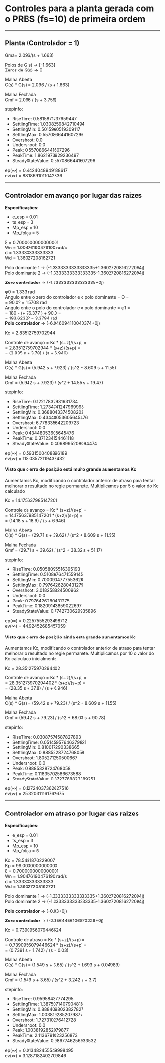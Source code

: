 # Controles para a planta gerada com o PRBS (fs=10) de primeira ordem

*******
## Planta (Controlador = 1)
Gma= 2.096/(s + 1.663)


Polos de G(s) -> [-1.663]\
Zeros de G(s) -> []

Malha Aberta\
C(s) * G(s) = 2.096 / (s + 1.663)

Malha Fechada\
Gmf = 2.096 / (s + 3.759)

stepinfo: 
* RiseTime: 0.5815871737659447
* SettlingTime: 1.0308259842710494
* SettlingMin: 0.5015960519309117
* SettlingMax: 0.5570866441607296
* Overshoot: 0.0
* Undershoot: 0.0
* Peak: 0.5570866441607296
* PeakTime: 1.8621973929236497
* SteadyStateValue: 0.5570866441607296

ep(∞) = 0.4424048949188617\
ev(∞) = 88.18691011042336

*************
## Controlador em avanço por lugar das raizes
**Especificações:**
* e_esp           = 0.01
* ts_esp          = 3  
* Mp_esp          = 10          
* Mp_folga        = 5   


ξ  = 0.7000000000000001\
Wn = 1.90476190476190    rad/s\
σ  = 1.33333333333333\
Wd = 1.36027208162721

Polo dominante 1 -> (-1.3333333333333335+1.3602720816272094j)\
Polo dominante 2 -> (-1.3333333333333335-1.3602720816272094j)

**Zero controlador** -> (-1.3333333333333335+0j)

φ0 = 1.333 rad\
Angulo entre o zero do controlador e o polo dominante = ϴ =\
        = 90.0º = 1.5708 rad\
Angulo entre o polo do controlador e o polo dominante = φ1 =\
        = 180 - (+ 76.377 ) + 90.0 =\
        = 193.6232º = 3.3794 rad\
**Polo controlador** -> (-6.946094110040374+0j)

Kc  = 2.83512759702944

Controle de avanço = Kc * (s+z)/(s+p) = \
	= 2.83512759702944 *  (s+z)/(s+p) = 	\
= (2.835 s + 3.78) / (s + 6.946)

Malha Aberta\
C(s) * G(s) = (5.942 s + 7.923) / (s^2 + 8.609 s + 11.55)

Malha Fechada\
Gmf = (5.942 s + 7.923) / (s^2 + 14.55 s + 19.47)

stepinfo:
* RiseTime: 0.12217832931631734
* SettlingTime: 1.2734741247969998
* SettlingMin: 0.3688043374508202
* SettlingMax: 0.43448053605645476
* Overshoot: 6.778335642209723
* Undershoot: 0.0
* Peak: 0.43448053605645476
* PeakTime: 0.371234154461118
* SteadyStateValue: 0.4068995208094474

ep(∞) = 0.5931500408896189\
ev(∞) = 118.03572119432432

#### Visto que o erro de posição está muito grande aumentamos Kc
Aumentamos Kc, modificando o controlador anterior de atraso para tentar melhorar o resultado no regie permanete. Multiplicamos por 5 o valor do Kc calculado

Kc  = 14.175637985147201

Controle de avanço = Kc * (s+z)/(s+p) = \
	= 14.175637985147201 *  (s+z)/(s+p) = 	\
= (14.18 s + 18.9) / (s + 6.946)

Malha Aberta\
C(s) * G(s) = (29.71 s + 39.62) / (s^2 + 8.609 s + 11.55)

Malha Fechada\
Gmf = (29.71 s + 39.62) / (s^2 + 38.32 s + 51.17)

stepinfo:
* RiseTime: 0.05058095516395193
* SettlingTime: 0.5108676471559145
* SettlingMin: 0.7000904777553626
* SettlingMax: 0.7976426280431275
* Overshoot: 3.018258824500962
* Undershoot: 0.0
* Peak: 0.7976426280431275
* PeakTime: 0.18209143859022697
* SteadyStateValue: 0.7742730629935896

ep(∞) = 0.2257555293498712\
ev(∞) = 44.92452685457059

#### Visto que o erro de posição ainda esta grande aumentamos Kc
Aumentamos Kc, modificando o controlador anterior de atraso para tentar melhorar o resultado no regie permanete. Multiplicamos por 10 o valor do Kc calculado inicialmente.

Kc  = 28.351275970294402

Controle de avanço = Kc * (s+z)/(s+p) = \
	= 28.351275970294402 *  (s+z)/(s+p) = 	\
= (28.35 s + 37.8) / (s + 6.946)

Malha Aberta\
C(s) * G(s) = (59.42 s + 79.23) / (s^2 + 8.609 s + 11.55)

Malha Fechada\
Gmf = (59.42 s + 79.23) / (s^2 + 68.03 s + 90.78)

stepinfo:
* RiseTime: 0.03087574587827893
* SettlingTime: 0.05145957646379821
* SettlingMin: 0.810017290338665
* SettlingMax: 0.8885328724768058
* Overshoot: 1.805271250500667
* Undershoot: 0.0
* Peak: 0.8885328724768058
* PeakTime: 0.11835702586673588
* SteadyStateValue: 0.8727768823389251

ep(∞) = 0.12724037362627516\
ev(∞) = 25.320311161762675

*************
## Controlador em atraso por lugar das raizes
**Especificações:**
* e_esp           = 0.01
* ts_esp          = 3  
* Mp_esp          = 10          
* Mp_folga        = 5   


Kc = 78.5481870229007\
Kp = 99.0000000000000\
ξ  = 0.7000000000000001\
Wn = 1.90476190476190    rad/s\
σ  = 1.33333333333333\
Wd = 1.36027208162721

Polo dominante 1 -> (-1.3333333333333335+1.3602720816272094j)\
Polo dominante 2 -> (-1.3333333333333335-1.3602720816272094j)

**Polo controlador** -> (-0.03+0j)

**Zero controlador** -> (-2.3564456106870226+0j)

Kc  = 0.7390956079446624

Controle de atraso = Kc * (s+z)/(s+p) = \
	= 0.7390956079446624 *  (s+z)/(s+p) = 	\
= (0.7391 s + 1.742) / (s + 0.03)

Malha Aberta\
C(s) * G(s) = (1.549 s + 3.65) / (s^2 + 1.693 s + 0.04989)

Malha Fechada\
Gmf = (1.549 s + 3.65) / (s^2 + 3.242 s + 3.7)

stepinfo:
* RiseTime: 0.95958437774295
* SettlingTime: 1.3875071407904818
* SettlingMin: 0.8884098023827827
* SettlingMax: 1.0038192852079877
* Overshoot: 1.727310276412728
* Undershoot: 0.0
* Peak: 1.0038192852079877
* PeakTime: 2.1136791023256873
* SteadyStateValue: 0.9867746256933532

ep(∞) = 0.013482455549998495\
ev(∞) = 3.1287182402709846
